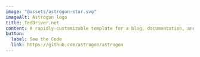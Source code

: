 ```yaml
---
image: "@assets/astrogon-star.svg"
imageAlt: Astrogon logo
title: TedDriver.net
content: A rapidly-customizable template for a blog, documentation, and more.
button:
  label: See the Code
  link: https://github.com/astrogon/astrogon
---
```

